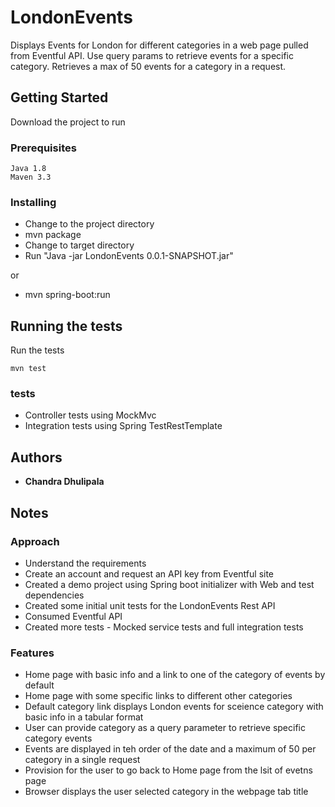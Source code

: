 # LondonEvents
Displays Events for London for different categories in a web page pulled from Eventful API. Use query params to retrieve events for a specific category. Retrieves a max of 50 events for a category in a request.

## Getting Started

Download the project to run

### Prerequisites

```
Java 1.8
Maven 3.3
```

### Installing

* Change to the project directory
* mvn package
* Change to target directory
* Run "Java -jar LondonEvents 0.0.1-SNAPSHOT.jar"

or

* mvn spring-boot:run


## Running the tests

Run the tests

```
mvn test
```

### tests

* Controller tests using MockMvc
* Integration tests using Spring TestRestTemplate


## Authors

* **Chandra Dhulipala**


## Notes

### Approach

* Understand the requirements
* Create an account and request an API key from Eventful site
* Created a demo project using Spring boot initializer with Web and test dependencies
* Created some initial unit tests for the LondonEvents Rest API
* Consumed Eventful API
* Created more tests - Mocked service tests and full integration tests


### Features

* Home page with basic info and a link to one of the category of events by default
* Home page with some specific links to different other categories
* Default category link displays London events for sceience category with basic info in a tabular format
* User can provide category as a query parameter to retrieve specific category events
* Events are displayed in teh order of the date and a maximum of 50 per category in a single request
* Provision for the user to go back to Home page from the lsit of evetns page
* Browser displays the user selected category in the webpage tab title
